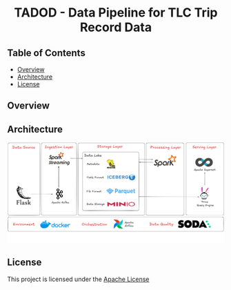 <div align="center">

# TADOD - Data Pipeline for TLC Trip Record Data

</div>

## Table of Contents

- [Overview](#overview)
- [Architecture](#architecture)
- [License](#license)

## Overview


## Architecture

![Architecture](assets/draft-260325.png)

## License

This project is licensed under the [Apache License](./LICENSE)
